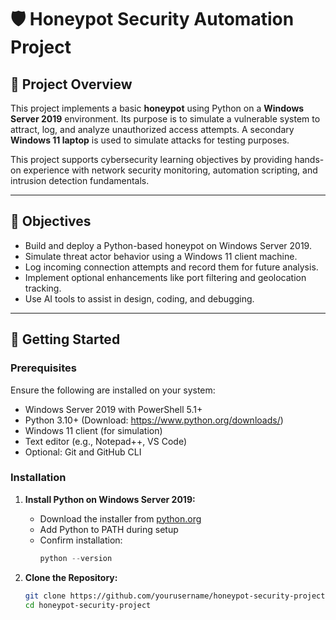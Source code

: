 # 🛡️ Honeypot Security Automation Project

## 📌 Project Overview

This project implements a basic **honeypot** using Python on a **Windows Server 2019** environment. Its purpose is to simulate a vulnerable system to attract, log, and analyze unauthorized access attempts. A secondary **Windows 11 laptop** is used to simulate attacks for testing purposes.

This project supports cybersecurity learning objectives by providing hands-on experience with network security monitoring, automation scripting, and intrusion detection fundamentals.

---

## 🎯 Objectives

- Build and deploy a Python-based honeypot on Windows Server 2019.
- Simulate threat actor behavior using a Windows 11 client machine.
- Log incoming connection attempts and record them for future analysis.
- Implement optional enhancements like port filtering and geolocation tracking.
- Use AI tools to assist in design, coding, and debugging.

---

## 🚀 Getting Started

### Prerequisites

Ensure the following are installed on your system:

- Windows Server 2019 with PowerShell 5.1+
- Python 3.10+ (Download: https://www.python.org/downloads/)
- Windows 11 client (for simulation)
- Text editor (e.g., Notepad++, VS Code)
- Optional: Git and GitHub CLI

### Installation

1. **Install Python on Windows Server 2019:**
   - Download the installer from [python.org](https://www.python.org/)
   - Add Python to PATH during setup
   - Confirm installation:
     ```powershell
     python --version
     ```

2. **Clone the Repository:**
   ```bash
   git clone https://github.com/yourusername/honeypot-security-project.git
   cd honeypot-security-project
